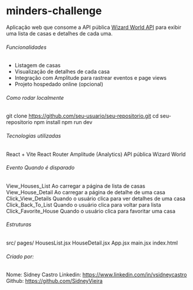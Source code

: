 # minders-challenge

Aplicação web que consome a API pública [Wizard World API](https://wizard-world-api.herokuapp.com/Houses) para exibir uma lista de casas e detalhes de cada uma.

###### Funcionalidades ######
- Listagem de casas  
- Visualização de detalhes de cada casa  
- Integração com Amplitude para rastrear eventos e page views  
- Projeto hospedado online (opcional)

###### Como rodar localmente ######
git clone https://github.com/seu-usuario/seu-repositorio.git
cd seu-repositorio
npm install
npm run dev

###### Tecnologias utilizadas ######
React + Vite
React Router
Amplitude (Analytics)
API pública Wizard World

###### Evento	Quando é disparado ######
View_Houses_List	Ao carregar a página de lista de casas
View_House_Detail	Ao carregar a página de detalhe de uma casa
Click_View_Details	Quando o usuário clica para ver detalhes de uma casa
Click_Back_To_List	Quando o usuário clica para voltar para lista
Click_Favorite_House	Quando o usuário clica para favoritar uma casa

###### Estruturas ######
src/
  pages/
    HousesList.jsx
    HouseDetail.jsx
  App.jsx
  main.jsx
index.html

###### Criado por: ######
Nome: Sidney Castro
Linkedin: https://www.linkedin.com/in/vsidneycastro
Github: https://github.com/SidneyVieira
